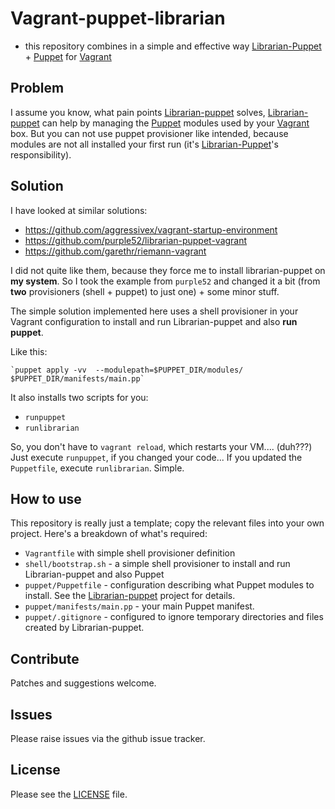 # Vagrant-puppet-librarian
- this repository combines in a simple and effective way [Librarian-Puppet] + [Puppet] for [Vagrant]

## Problem
I assume you know, what pain points [Librarian-puppet] solves, [Librarian-puppet] can help by managing the [Puppet] modules used by your [Vagrant] box. But you can not use puppet provisioner like intended, because modules are not all installed your first run (it's [Librarian-Puppet]'s responsibility).


## Solution

I have looked at similar solutions:

  - https://github.com/aggressivex/vagrant-startup-environment
  - https://github.com/purple52/librarian-puppet-vagrant
  - https://github.com/garethr/riemann-vagrant

I did not quite like them, because they force me to install librarian-puppet on **my system**.
So I took the example from `purple52` and changed it a bit (from **two** provisioners (shell + puppet) to just one) + some minor stuff.

The simple solution implemented here uses a shell provisioner in your Vagrant
configuration to install and run Librarian-puppet and also **run puppet**.

Like this:

    `puppet apply -vv  --modulepath=$PUPPET_DIR/modules/ $PUPPET_DIR/manifests/main.pp`
It also installs two scripts for you:
- `runpuppet`
- `runlibrarian`

So, you don't have to `vagrant reload`, which restarts your VM.... (duh???) Just execute `runpuppet`, if you changed your code... If you updated the `Puppetfile`, execute `runlibrarian`. Simple.


## How to use

This repository is really just a template; copy the relevant files into your
own project. Here's a breakdown of what's required:

* `Vagrantfile` with simple shell provisioner definition
* `shell/bootstrap.sh` - a simple shell provisioner to install and run Librarian-puppet and also Puppet
* `puppet/Puppetfile` - configuration describing what Puppet modules to install. See the
[Librarian-puppet](https://github.com/rodjek/librarian-puppet) project for details.
* `puppet/manifests/main.pp` - your main Puppet manifest.
* `puppet/.gitignore` - configured to ignore temporary directories and files created by Librarian-puppet.

## Contribute

Patches and suggestions welcome.

## Issues

Please raise issues via the github issue tracker.

## License

Please see the [LICENSE](https://github.com/mindreframer/vagrant-puppet-librarian/blob/master/LICENSE)
file.


[Vagrant]: http://vagrantup.com
[Puppet]: http://puppetlabs.com
[Librarian-Puppet]: https://github.com/rodjek/librarian-puppet
